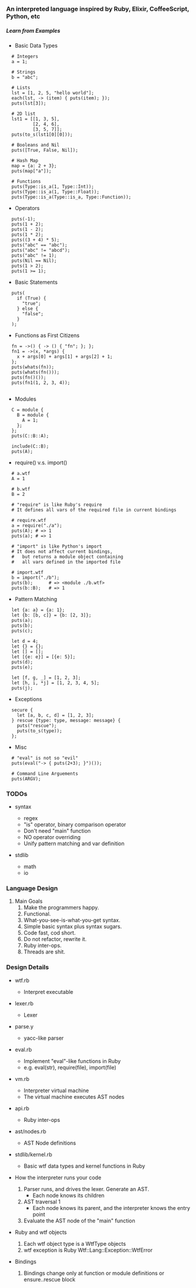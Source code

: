 ### An interpreted language inspired by Ruby, Elixir, CoffeeScript, Python, etc

##### Learn from Examples

- Basic Data Types

```
  # Integers
  a = 1;
  
  # Strings
  b = "abc";
  
  # Lists
  lst = [1, 2, 5, "hello world"];
  each(lst, -> (item) { puts(item); });
  puts(lst[3]);

  # 2D list
  lst1 = [[1, 3, 5],
          [2, 4, 6],
          [3, 5, 7]];
  puts(to_s(lst1[0][0]));

  # Booleans and Nil
  puts([True, False, Nil]);
  
  # Hash Map
  map = {a: 2 + 3};
  puts(map["a"]);
  
  # Functions
  puts(Type::is_a(1, Type::Int));
  puts(Type::is_a(1, Type::Float));
  puts(Type::is_a(Type::is_a, Type::Function));
```

- Operators

```
  puts(-1);
  puts(1 + 2);
  puts(1 - 2);
  puts(1 * 2);
  puts((3 + 4) * 5);
  puts("abc" == "abc");
  puts("abc" != "abcd");
  puts("abc" != 1);
  puts(Nil == Nil);
  puts(1 > 2);
  puts(1 >= 1);
```

- Basic Statements
```
  puts(
    if (True) {
      "true";
    } else {
      "false";
    }
  );
```

- Functions as First Citizens

```
  fn = ->() { -> () { "fn"; }; };
  fn1 = ->(x, *args) {
    x + args[0] + args[1] + args[2] + 1;
  };
  puts(whats(fn));
  puts(whats(fn()));
  puts(fn()());
  puts(fn1(1, 2, 3, 4));
  
```

- Modules

```
  C = module {
    B = module {
      A = 1;
    };
  };
  puts(C::B::A);
  
  include(C::B);
  puts(A);
```

- require() v.s. import()
```
  # a.wtf
  A = 1
  
  # b.wtf
  B = 2
  
  # "require" is like Ruby's require
  # It defines all vars of the required file in current bindings
  
  # require.wtf
  a = require("./a");
  puts(A); # => 1
  puts(a); # => 1
  
  # "import" is like Python's import
  # It does not affect current bindings,
  #   but returns a module object containing 
  #   all vars defined in the imported file
  
  # import.wtf
  b = import("./b");
  puts(b);      # => <module ./b.wtf>
  puts(b::B);   # => 1
```

- Pattern Matching

```
  let {a: a} = {a: 1};
  let {b: [b, c]} = {b: [2, 3]};
  puts(a);
  puts(b);
  puts(c);

  let d = 4;
  let {} = {};
  let [] = [];
  let [{e: e}] = [{e: 5}];
  puts(d);
  puts(e);

  let [f, g, _] = [1, 2, 3];
  let [h, i, *j] = [1, 2, 3, 4, 5];
  puts(j);
```

- Exceptions
```
  secure {
    let [a, b, c, d] = [1, 2, 3];
  } rescue {type: type, message: message} {
    puts("rescue");
    puts(to_s(type));
  };
```

- Misc
```
  # "eval" is not so "evil"
  puts(eval("-> { puts(2+3); }")());
  
  # Command Line Arguements
  puts(ARGV);
```

### TODOs
- syntax
  - regex
  - "is" operator, binary comparison operator
  - Don't need "main" function
  - NO operator overriding
  - Unify pattern matching and var definition

- stdlib
  - math
  - io
  
### Language Design 

1. Main Goals
    1. Make the programmers happy.
    1. Functional.
    1. What-you-see-is-what-you-get syntax.
    1. Simple basic syntax plus syntax sugars.
    1. Code fast, cod short.
    1. Do not refactor, rewrite it.
    1. Ruby inter-ops.
    1. Threads are shit.
    
### Design Details

- wtf.rb
    - Interpret executable
    
- lexer.rb
    - Lexer
    
- parse.y
    - yacc-like parser
    
- eval.rb
    - Implement "eval"-like functions in Ruby
    - e.g. eval(str), require(file), import(file)
 
- vm.rb
    - Interpreter virtual machine
    - The virtual machine executes AST nodes
    
- api.rb
    - Ruby inter-ops
    
- ast/nodes.rb
    - AST Node definitions 

- stdlib/kernel.rb
    - Basic wtf data types and kernel functions in Ruby
    
- How the interpreter runs your code
    1. Parser runs, and drives the lexer. Generate an AST.
        - Each node knows its children
    1. AST traversal 1
        - Each node knows its parent, and the interpreter knows the entry point
    1. Evaluate the AST node of the "main" function
    
- Ruby and wtf objects
    1. Each wtf object type is a WtfType objects
    1. wtf exception is Ruby Wtf::Lang::Exception::WtfError

- Bindings
    1. Bindings change only at function or module definitions or ensure..rescue block
